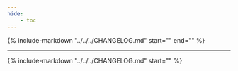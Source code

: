 ```yaml
---
hide:
    - toc
---
```


<p class="intro" markdown>

{% include-markdown "../../../CHANGELOG.md" start="<!--attr-start-->" end="<!--attr-end-->" %}

</p>

---

{% include-markdown "../../../CHANGELOG.md" start="<!--changelog-start-->" %}
